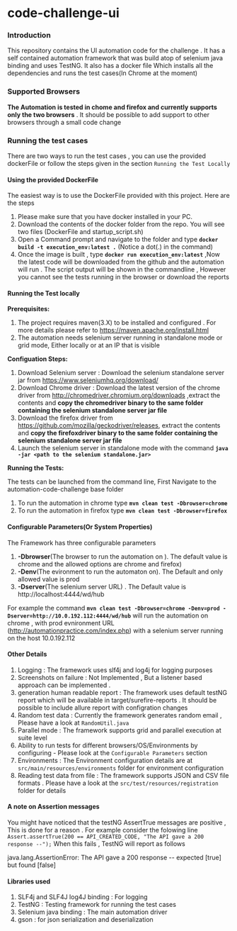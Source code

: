 # code-challenge-ui

### Introduction 
This repository contains the UI automation code for the challenge . It has a self contained automation framework that was build atop of selenium java binding and uses TestNG. It also has a docker file Which installs all the dependencies and runs the test cases(In Chrome at the moment)
### Supported Browsers
__The Automation is tested in chome and firefox and currently supports only the two browsers__ . It should be possible to add support to other browsers through a small code change
### Running the test cases 
There are two ways to run the test cases , you can use the provided dockerFile or follow the steps given in the section `Running the Test Locally`
#### __Using the provided DockerFile__  
The easiest way is to use the DockerFile provided with this project. Here are the steps 
1. Please make sure that you have docker installed in your PC.
2. Download the contents of the docker folder from the repo. You will see two files (DockerFile and startup_script.sh) 
3. Open a Command prompt and navigate to the folder and type __`docker build -t execution_env:latest .`__ (Notice a dot(.) in the command)
4. Once the image is built , type __`docker run execution_env:latest`__ ,Now the latest code will be downloaded from the github and the automation will run . The script output will be shown in the commandline , However you cannot see the tests running in the browser or download the reports 

#### __Running the Test locally__
__Prerequisites:__
1. The project requires maven(3.X) to be installed and configured . For more details please refer to https://maven.apache.org/install.html
2. The automation needs selenium server running in standalone mode or grid mode, Either locally or at an IP that is visible  

__Configuation Steps:__

1. Download Selenium server : Download the selenium standalone server jar from https://www.seleniumhq.org/download/
2. Download Chrome driver : Download the latest version of the chrome driver from http://chromedriver.chromium.org/downloads ,extract the contents and __copy the chromedriver binary to the same folder containing the selenium standalone server jar file__
3. Download the firefox driver from https://github.com/mozilla/geckodriver/releases, extract the contents and __copy the firefoxdriver binary to the same folder containing the selenium standalone server jar file__
4. Launch the selenium server in standalone mode with the command __`java -jar <path to the selenium standalone.jar>`__

__Running the Tests:__

The tests can be launched from the command line, First Navigate to the automation-code-challenge base folder 
1. To run the automation in chrome type __`mvn clean test -Dbrowser=chrome`__
2. To run the automation in firefox type __`mvn clean test -Dbrowser=firefox`__

#### __Configurable Parameters(Or System Properties)__
The Framework has three configurable parameters 
1. __-Dbrowser__(The browser to run the automation on ). The default value is chrome and the allowed options are chrome and firefox) 
2. __-Denv__(The evironment to run the automaton on). The Default and only allowed value is prod
3. __-Dserver__(The selenium server URL) . The Default value is http://localhost:4444/wd/hub

For example the command __`mvn clean test -Dbrowser=chrome -Denv=prod -Dserver=http://10.0.192.112:4444/wd/hub`__ will run the automation on chrome , with prod evnironment URL (http://automationpractice.com/index.php) with a selenium server running on the host 10.0.192.112

#### __Other Details__
1. Logging : The framework uses slf4j and log4j for logging purposes 
2. Screenshots on failure : Not Implemented , But a listener based approach can be implemented . 
3. generation human readable report : The framework uses default testNG report which will be available in target/surefire-reports . It should be possible to include allure report with configration changes 
4. Random test data : Currently the framework generates random email , Please have a look at `RandomUtil.java`
5. Parallel mode : The framework supports grid and parallel execution at suite level 
6. Ability to run tests for different browsers/OS/Environments by configuring - Please look at the `Configurable Parameters` section 
7. Environments : The Environment configuration details are at `src/main/resources/environments` folder for environment configuration 
8. Reading test data from file : The framework supports JSON and CSV file formats . Please have a look at the `src/test/resources/registration` folder for details  

#### A note on Assertion messages 
You might have noticed that the testNG AssertTrue messages are positive , This is done for a reason . For example consider the folowing line 
`Assert.assertTrue(200 == API_CREATED_CODE, "The API gave a 200 response --");`
When this fails , TestNG will report as follows 

java.lang.AssertionError: The API gave a 200 response -- expected [true] but found [false]

#### __Libraries used__
1. SLF4j and SLF4J log4J binding : For logging 
2. TestNG : Testing framework for running the test cases
3. Selenium java binding : The main automation driver 
4. gson : for json serialization and deserialization
